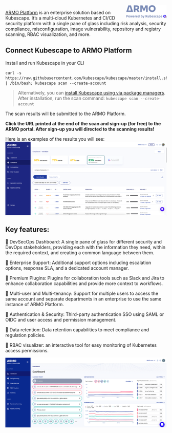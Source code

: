 <img src="armo-powered-by-kubescape-logo-grey.svg" width="25%" height="25%" align="right">

[ARMO Platform](https://cloud.armosec.io/account/sign-up?utm_source=ARMOgithub&utm_medium=ARMOcli) is an enterprise solution based on Kubescape. It’s a multi-cloud Kubernetes and CI/CD security platform with a single pane of glass including risk analysis, security compliance, misconfiguration, image vulnerability, repository and registry scanning, RBAC visualization, and more.

## Connect Kubescape to ARMO Platform

Install and run Kubescape in your CLI
```
curl -s https://raw.githubusercontent.com/kubescape/kubescape/master/install.sh | /bin/bash; kubescape scan --create-account
```

> Alternatively, you can [install Kubescape using via package managers](../installation.md#installation). After installation, run the scan command: `kubescape scan --create-account`

The scan results will be submitted to the ARMO Platform. 

**Click the URL printed at the end of the scan and sign-up (for free) to the ARMO portal. After sign-up you will directed to the scanning results!**

Here is an examples of the results you will see:
![compliance](compliance.png)

## Key features: 

💪 DevSecOps Dashboard: A single pane of glass for different security and DevOps stakeholders, providing each with the information they need, within the required context, and creating a common language between them.

💪 Enterprise Support: Additional support options including escalation options, response SLA, and a dedicated account manager.

💪 Premium Plugins: Plugins for collaboration tools such as Slack and Jira to enhance collaboration capabilities and provide more context to workflows.

💪 Multi-user and Multi-tenancy: Support for multiple users to access the same account and separate departments in an enterprise to use the same instance of ARMO Platform.

💪 Authentication & Security: Third-party authentication SSO using SAML or OIDC and user access and permission management.

💪 Data retention: Data retention capabilities to meet compliance and regulation policies.

💪 RBAC visualizer: an interactive tool for easy monitoring of Kubernetes access permissions.


<img src="armo-platform-dashboard.png">
